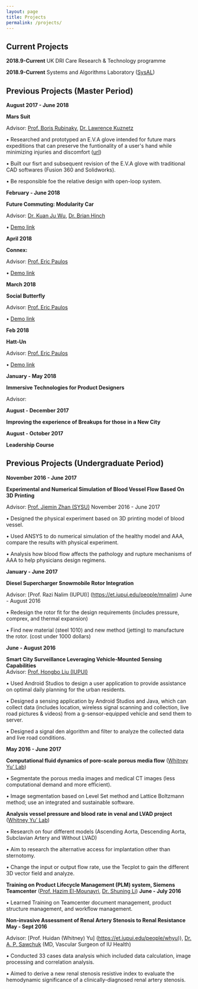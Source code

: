 ```yaml
---
layout: page
title: Projects
permalink: /projects/
---
```


## Current Projects
**2018.9-Current** UK DRI Care Research & Technology programme

**2018.9-Current** Systems and Algorithms Laboratory ([SysAL](https://www.imperial.ac.uk/sysal))



## Previous Projects (Master Period)

**August 2017 - June 2018**

**Mars Suit**

Advisor: [Prof. Boris Rubinaky](https://me.berkeley.edu/people/boris-rubinsky/), [Dr. Lawrence Kuznetz](https://www.thespaceshow.com/guest/dr.-lawrence-kuznetz)

•	Researched and prototyped an E.V.A glove intended for future mars expeditions that can preserve the funtionality of a user's hand while minimizing injuries and discomfort ([url](https://yutingzhan.github.io/papers/Vanguard_Final_Paper.pdf))

• Built our fisrt and subsequent revision of the E.V.A glove with traditional CAD softwares (Fusion 360 and Solidworks).

• Be responsible foe the relative design with open-loop system.


**February - June 2018**

**Future Commuting: Modularity Car**

Advisor: [Dr. Kuan Ju Wu](https://wukuanju.com/work/), [Dr. Brian Hinch](https://www.linkedin.com/in/brianhinch)

•	[Demo link](https://www.youtube.com/watch?v=ceWXAGqw_zM)


**April 2018**

**Connex:**

Advisor: [Prof. Eric Paulos](http://www.paulos.net/)

•	[Demo link](https://www.youtube.com/watch?v=bfEgyrfSTxg&list=PLbok9t2URfW3bBlOgkeCh9KLbFriWobwK&index=4)


**March 2018**

**Social Butterfly**

Advisor: [Prof. Eric Paulos](http://www.paulos.net/)

•	[Demo link](https://www.youtube.com/watch?v=j9GeScgxIVs&list=PLbok9t2URfW2KXDP0DzB2gbUNEDPEUn3p&index=4)


**Feb 2018**

**Hatt-Un**

Advisor: [Prof. Eric Paulos](http://www.paulos.net/)

•	[Demo link](https://www.youtube.com/watch?v=CzwXdn5K7Ug&list=PLbok9t2URfW1m86pn1qraZf4PmnHNpU64&index=7)


**January - May 2018**

**Immersive Technologies for Product Designers**

Advisor:


**August - December 2017**

**Improving the experience of Breakups for those in a New City**


**August - October 2017**

**Leadership Course**



## Previous Projects (Undergraduate Period)

**November 2016 - June 2017**

**Experimental and Numerical Simulation of Blood Vessel Flow Based On 3D Printing**

Advisor: [Prof. Jiemin Zhan (SYSU)](https://baike.baidu.com/item/%E8%A9%B9%E6%9D%B0%E6%B0%91)        November 2016 - June 2017

•	Designed the physical experiment based on 3D printing model of blood vessel. 

•	Used ANSYS to do numerical simulation of the healthy model and AAA, compare the results with physical experiment.

•	Analysis how blood flow affects the pathology and rupture mechanisms of AAA to help physicians design regimens.


**January - June 2017**

**Diesel Supercharger Snowmobile Rotor Integration**

Advisor: [Prof. Razi Nalim (IUPUI)] (https://et.iupui.edu/people/mnalim)                                   June - August 2016

•	Redesign the rotor fit for the design requirements (includes pressure, comprex, and thermal expansion)

•	Find new material (steel 1010) and new method (jetting) to manufacture the rotor. (cost under 1000 dollars)


**June - August 2016**

**Smart City Surveillance Leveraging Vehicle-Mounted Sensing Capabilities**                    
Advisor: [Prof. Hongbo Liu (IUPUI)](https://scholar.google.co.uk/citations?user=0vlJjIUAAAAJ&hl=en)    

•	Used Android Studios to design a user application to provide assistance on optimal daily planning for the urban residents. 

•	Designed a sensing application by Android Studios and Java, which can collect data (includes location, wireless signal scanning and collection, live road pictures & videos) from a g-sensor-equipped vehicle and send them to server. 

•	Designed a signal den algorithm and filter to analyze the collected data and live road conditions.


**May 2016 - June 2017**

**Computational fluid dynamics of pore-scale porous media flow** ([Whitney Yu’ Lab](https://et.iupui.edu/people/whyu))

•	Segmentate the porous media images and medical CT images (less computational demand and more efficient).

•	Image segmentation based on Level Set method and Lattice Boltzmann method; use an integrated and sustainable software.

**Analysis vessel pressure and blood rate in venal and LVAD project** ([Whitney Yu’ Lab](https://et.iupui.edu/people/whyu))

•	Research on four different models (Ascending Aorta, Descending Aorta, Subclavian Artery and Without LVAD)

•	Aim to research the alternative access for implantation other than sternotomy.

•	Change the input or output flow rate, use the Tecplot to gain the different 3D vector field and analyze. 


**Training on Product Lifecycle Management (PLM) system, Siemens Teamcenter** ([Prof. Hazim El-Mounayri](https://scholar.google.com/citations?user=q6rEN2oAAAAJ&hl=en), [Dr. Shuning Li](https://et.iupui.edu/people/li33))
**June - July 2016**

•	Learned Training on Teamcenter document management, product structure management, and workflow management.

**Non-invasive Assessment of Renal Artery Stenosis to Renal Resistance**
**May - Sept 2016**

Advisor: [Prof. Huidan (Whitney) Yu] (https://et.iupui.edu/people/whyu)), [Dr. A. P. Sawchuk](https://health.usnews.com/doctors/alan-sawchuk-326175) (MD, Vascular Surgeon of IU Health)  

•	Conducted 33 cases data analysis which included data calculation, image processing and correlation analysis.

•	Aimed to derive a new renal stenosis resistive index to evaluate the hemodynamic significance of a
clinically-diagnosed renal artery stenosis. 




